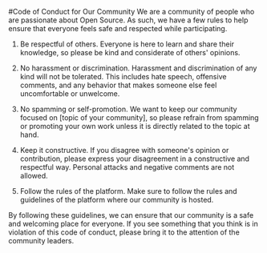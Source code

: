 #Code of Conduct for Our Community
We are a community of people who are passionate about Open Source. As such, we have a few rules to help ensure that everyone feels safe and respected while participating.

1. Be respectful of others. Everyone is here to learn and share their knowledge, so please be kind and considerate of others' opinions.

1. No harassment or discrimination. Harassment and discrimination of any kind will not be tolerated. This includes hate speech, offensive comments, and any behavior that makes someone else feel uncomfortable or unwelcome.

1. No spamming or self-promotion. We want to keep our community focused on [topic of your community], so please refrain from spamming or promoting your own work unless it is directly related to the topic at hand.

1. Keep it constructive. If you disagree with someone's opinion or contribution, please express your disagreement in a constructive and respectful way. Personal attacks and negative comments are not allowed.

1. Follow the rules of the platform. Make sure to follow the rules and guidelines of the platform where our community is hosted.

By following these guidelines, we can ensure that our community is a safe and welcoming place for everyone. If you see something that you think is in violation of this code of conduct, please bring it to the attention of the community leaders.
